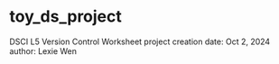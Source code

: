 # toy_ds_project
DSCI L5 Version Control Worksheet
project creation date: Oct 2, 2024
author: Lexie Wen

